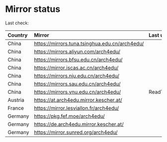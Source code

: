 <script src="./time.js"></script>
# Mirror status
Last check: <script type="text/javascript">localize(1690103739.5763364);</script>

|Country|Mirror|Last update|
|:------|:-----|:----------|
|China|https://mirrors.tuna.tsinghua.edu.cn/arch4edu/|<script type="text/javascript">localize(1690050459);</script>|
|China|https://mirrors.aliyun.com/arch4edu/|<script type="text/javascript">localize(1690007372);</script>|
|China|https://mirrors.bfsu.edu.cn/arch4edu/|<script type="text/javascript">localize(1690050459);</script>|
|China|https://mirror.iscas.ac.cn/arch4edu/|<script type="text/javascript">localize(1690050459);</script>|
|China|https://mirrors.nju.edu.cn/arch4edu/|<script type="text/javascript">localize(1690050459);</script>|
|China|https://mirrors.sau.edu.cn/arch4edu/|<script type="text/javascript">localize(1690050459);</script>|
|China|https://mirrors.ynu.edu.cn/arch4edu/|ReadTimeout|
|Austria|https://at.arch4edu.mirror.kescher.at/|<script type="text/javascript">localize(1690050459);</script>|
|France|https://mirror.lesviallon.fr/arch4edu/|<script type="text/javascript">localize(1689402753);</script>|
|Germany|https://pkg.fef.moe/arch4edu/|<script type="text/javascript">localize(1690050459);</script>|
|Germany|https://de.arch4edu.mirror.kescher.at/|<script type="text/javascript">localize(1690050459);</script>|
|Germany|https://mirror.sunred.org/arch4edu/|<script type="text/javascript">localize(1690050459);</script>|

<script src="./tablefilter/tablefilter.js"></script>
<script src="./table.js"></script>